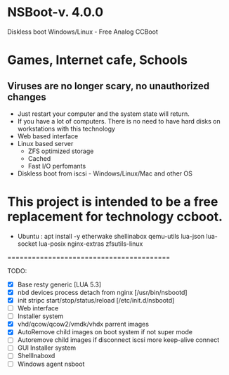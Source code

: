 # NSBoot-v. 4.0.0
Diskless boot Windows/Linux - Free Analog CCBoot 

<h1>Games, Internet cafe, Schools</h1>
<h2>Viruses are no longer scary, no unauthorized changes</h1>

* Just restart your computer and the system state will return.
* If you have a lot of computers. There is no need to have hard disks on workstations with this technology
* Web based interface
* Linux based server
  - ZFS optimized storage 
  - Cached
  - Fast I/O perfomants
* Diskless boot from iscsi - Windows/Linux/Mac and other OS


This project is intended to be a free replacement for technology ccboot.
===
- Ubuntu : 
 apt install -y etherwake shellinabox qemu-utils lua-json lua-socket lua-posix nginx-extras zfsutils-linux
 


========================================

 TODO:
- [x] Base resty generic [LUA 5.3] 
- [x] nbd devices process detach from nginx [/usr/bin/nsbootd]
- [x] init stripc start/stop/status/reload [/etc/init.d/nsbootd]
- [ ] Web interface
- [ ] Installer system
- [x] vhd/qcow/qcow2/vmdk/vhdx parrent images
- [x] AutoRemove child images on boot system if not super mode
- [ ] Autoremove child images if disconnect iscsi more keep-alive connect
- [ ] GUI Installer system
- [ ] ShellInaboxd
- [ ] Windows agent nsboot
